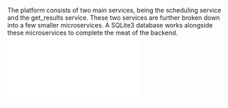 The platform consists of two main services, being the scheduling service and the get_results service. These two services are further broken down into a few smaller microservices. A SQLite3 database works alongside these microservices to complete the meat of the backend.
![API Diagram](API_diagram.pdf)